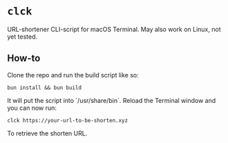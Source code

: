 # `clck`

URL-shortener CLI-script for macOS Terminal. May also work on Linux, not yet tested.

## How-to

Clone the repo and run the build script like so:

```shell
bun install && bun build
```

It will put the script into ´/usr/share/bin´. Reload the Terminal window and you can now run:

```shell
clck https://your-url-to-be-shorten.xyz
```

To retrieve the shorten URL.

